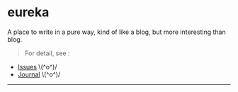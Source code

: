 # eureka

A place to write in a pure way, kind of like a blog, but more interesting than blog.

> For detail, see :
- [Issues](https://github.com/ShannonChenCHN/eureka/issues)  \\(^o^)/
- [Journal](https://github.com/ShannonChenCHN/eureka/issues/31) \\(^o^)/


-------

